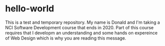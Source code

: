 # hello-world
This is a test and temporary repository. My name is Donald and I'm taking a NCI Software Development course that ends in 2020.
Part of this course requires that I developm an understanding and some hands on expereince of Web Design which is why you are reading this message.
